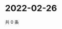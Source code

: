 # 2022-02-26

共 0 条

<!-- BEGIN WEIBO -->
<!-- 最后更新时间 Sat Feb 26 2022 00:16:38 GMT+0800 (China Standard Time) -->

<!-- END WEIBO -->
